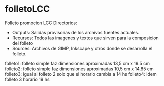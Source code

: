 folletoLCC
==========

Folleto promocion LCC
Directorios:
 
- Outputs: Salidas provisorias de los archivos fuentes actuales.
- Recursos: Todos las imagenes y textos que sirven para la composicion del folleto
- Sources: Archivos de GIMP, Inkscape y otros donde se desarrolla el folleto.

folleto1: folleto simple faz dimensiones aproximadas 13,5 cm x 19.5 cm
folleto2: folleto simple faz dimensiones aproximadas 10,5 cm x 14,85 cm
folleto3: igual al folleto 2 solo que el horario cambia a 14 hs
folleto4: idem folleto 3 horario 19 hs
